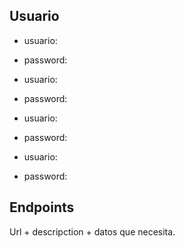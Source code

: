 ## Usuario
* usuario: 
* password:

* usuario: 
* password:

* usuario: 
* password:

* usuario: 
* password:


## Endpoints
Url + descripction + datos que necesita. 



